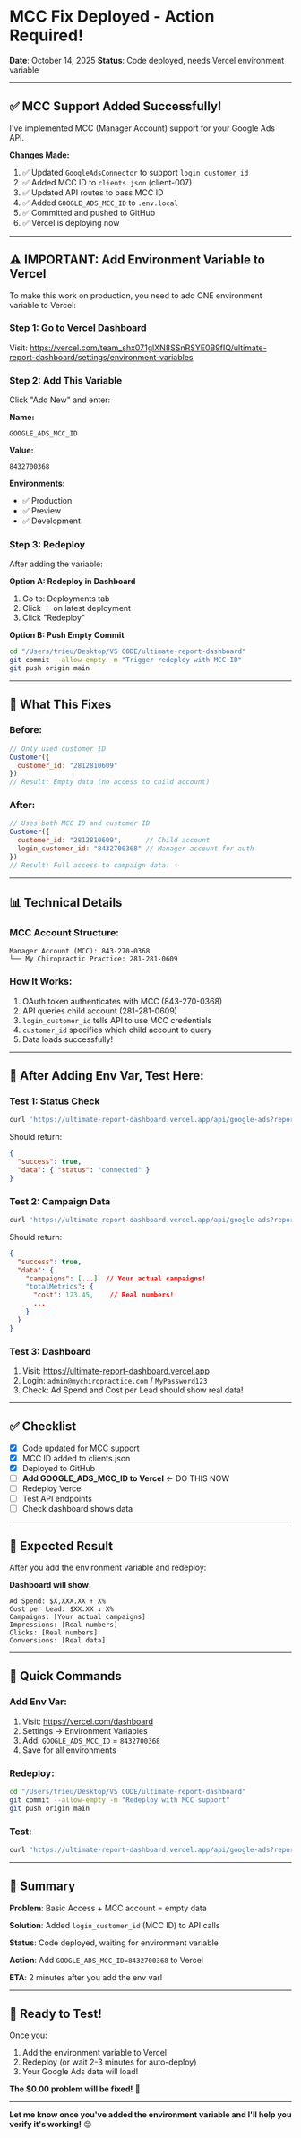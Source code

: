 # MCC Fix Deployed - Action Required!
**Date**: October 14, 2025
**Status**: Code deployed, needs Vercel environment variable

---

## ✅ **MCC Support Added Successfully!**

I've implemented MCC (Manager Account) support for your Google Ads API.

**Changes Made:**
1. ✅ Updated `GoogleAdsConnector` to support `login_customer_id`
2. ✅ Added MCC ID to `clients.json` (client-007)
3. ✅ Updated API routes to pass MCC ID
4. ✅ Added `GOOGLE_ADS_MCC_ID` to `.env.local`
5. ✅ Committed and pushed to GitHub
6. ✅ Vercel is deploying now

---

## ⚠️ **IMPORTANT: Add Environment Variable to Vercel**

To make this work on production, you need to add ONE environment variable to Vercel:

### **Step 1: Go to Vercel Dashboard**

Visit: https://vercel.com/team_shx071glXN8SSnRSYE0B9fIQ/ultimate-report-dashboard/settings/environment-variables

### **Step 2: Add This Variable**

Click "Add New" and enter:

**Name:**
```
GOOGLE_ADS_MCC_ID
```

**Value:**
```
8432700368
```

**Environments:**
- ✅ Production
- ✅ Preview
- ✅ Development

### **Step 3: Redeploy**

After adding the variable:

**Option A: Redeploy in Dashboard**
1. Go to: Deployments tab
2. Click ⋮ on latest deployment
3. Click "Redeploy"

**Option B: Push Empty Commit**
```bash
cd "/Users/trieu/Desktop/VS CODE/ultimate-report-dashboard"
git commit --allow-empty -m "Trigger redeploy with MCC ID"
git push origin main
```

---

## 🎯 **What This Fixes**

### **Before:**
```javascript
// Only used customer ID
Customer({
  customer_id: "2812810609"
})
// Result: Empty data (no access to child account)
```

### **After:**
```javascript
// Uses both MCC ID and customer ID
Customer({
  customer_id: "2812810609",      // Child account
  login_customer_id: "8432700368" // Manager account for auth
})
// Result: Full access to campaign data! ✨
```

---

## 📊 **Technical Details**

### **MCC Account Structure:**
```
Manager Account (MCC): 843-270-0368
└── My Chiropractic Practice: 281-281-0609
```

### **How It Works:**
1. OAuth token authenticates with MCC (843-270-0368)
2. API queries child account (281-281-0609)
3. `login_customer_id` tells API to use MCC credentials
4. `customer_id` specifies which child account to query
5. Data loads successfully!

---

## 🧪 **After Adding Env Var, Test Here:**

### **Test 1: Status Check**
```bash
curl 'https://ultimate-report-dashboard.vercel.app/api/google-ads?report=status'
```

Should return:
```json
{
  "success": true,
  "data": { "status": "connected" }
}
```

### **Test 2: Campaign Data**
```bash
curl 'https://ultimate-report-dashboard.vercel.app/api/google-ads?report=campaigns&period=7days&clientId=client-007'
```

Should return:
```json
{
  "success": true,
  "data": {
    "campaigns": [...]  // Your actual campaigns!
    "totalMetrics": {
      "cost": 123.45,    // Real numbers!
      ...
    }
  }
}
```

### **Test 3: Dashboard**
1. Visit: https://ultimate-report-dashboard.vercel.app
2. Login: `admin@mychiropractice.com` / `MyPassword123`
3. Check: Ad Spend and Cost per Lead should show real data!

---

## ✅ **Checklist**

- [x] Code updated for MCC support
- [x] MCC ID added to clients.json
- [x] Deployed to GitHub
- [ ] **Add GOOGLE_ADS_MCC_ID to Vercel** ← DO THIS NOW
- [ ] Redeploy Vercel
- [ ] Test API endpoints
- [ ] Check dashboard shows data

---

## 🎉 **Expected Result**

After you add the environment variable and redeploy:

**Dashboard will show:**
```
Ad Spend: $X,XXX.XX ↑ X%
Cost per Lead: $XX.XX ↓ X%
Campaigns: [Your actual campaigns]
Impressions: [Real numbers]
Clicks: [Real numbers]
Conversions: [Real data]
```

---

## 🔧 **Quick Commands**

### **Add Env Var:**
1. Visit: https://vercel.com/dashboard
2. Settings → Environment Variables
3. Add: `GOOGLE_ADS_MCC_ID` = `8432700368`
4. Save for all environments

### **Redeploy:**
```bash
cd "/Users/trieu/Desktop/VS CODE/ultimate-report-dashboard"
git commit --allow-empty -m "Redeploy with MCC support"
git push origin main
```

### **Test:**
```bash
curl 'https://ultimate-report-dashboard.vercel.app/api/google-ads?report=campaigns&period=7days&clientId=client-007'
```

---

## 📝 **Summary**

**Problem**: Basic Access + MCC account = empty data

**Solution**: Added `login_customer_id` (MCC ID) to API calls

**Status**: Code deployed, waiting for environment variable

**Action**: Add `GOOGLE_ADS_MCC_ID=8432700368` to Vercel

**ETA**: 2 minutes after you add the env var!

---

## 🚀 **Ready to Test!**

Once you:
1. Add the environment variable to Vercel
2. Redeploy (or wait 2-3 minutes for auto-deploy)
3. Your Google Ads data will load!

**The $0.00 problem will be fixed!** 🎊

---

**Let me know once you've added the environment variable and I'll help you verify it's working!** 😊
